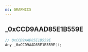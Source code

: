 ```yaml
---
ns: GRAPHICS
---
```

## _0xCCD9AAD85E1B559E

```c
// 0xCCD9AAD85E1B559E
Any _0xCCD9AAD85E1B559E();
```

